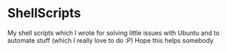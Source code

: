 # ShellScripts
My shell scripts which I wrote for solving little issues with Ubuntu and to automate stuff (which I really love to do :P)
Hope this helps somebody
